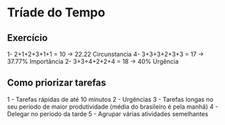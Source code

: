 # Tríade do Tempo

## Exercício
1- 2+1+2+3+1+1 = 10 -> 22.22 Circunstancia
4- 3+3+3+2+3+3 = 17 -> 37.77% Importância
2- 3+3+4+2+2+4 = 18 -> 40% Urgência

## Como priorizar tarefas

1 - Tarefas rápidas de até 10 minutos
2 - Urgências
3 - Tarefas longas no seu período de maior produtividade (média do brasileiro é pela manhã)
4 - Delegar no período da tarde
5 - Agrupar várias atividades semelhantes
